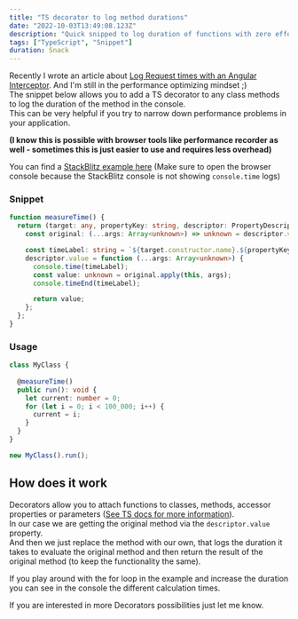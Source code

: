```yaml
---
title: "TS decorator to log method durations"
date: "2022-10-03T13:49:08.123Z"
description: "Quick snipped to log duration of functions with zero effort"
tags: ["TypeScript", "Snippet"]
duration: Snack
---
```


Recently I wrote an article about [Log Request times with an Angular Interceptor](/angular-trace-request-time). And I'm 
still in the performance optimizing mindset ;)  
The snippet below allows you to add a TS decorator to any class methods to log the duration of the method in the console.  
This can be very helpful if you try to narrow down performance problems in your application.

**(I know this is possible with browser tools like performance recorder as well - sometimes this is just easier to use and requires less overhead)**

You can find a [StackBlitz example here](https://stackblitz.com/edit/typescript-5ra22l?file=index.ts) (Make sure to open the 
browser console because the StackBlitz console is not showing `console.time` logs)

### Snippet
```typescript
function measureTime() {
  return (target: any, propertyKey: string, descriptor: PropertyDescriptor) => {
    const original: (...args: Array<unknown>) => unknown = descriptor.value;

    const timeLabel: string = `${target.constructor.name}.${propertyKey}`;
    descriptor.value = function (...args: Array<unknown>) {
      console.time(timeLabel);
      const value: unknown = original.apply(this, args);
      console.timeEnd(timeLabel);

      return value;
    };
  };
}
```

### Usage
```typescript
class MyClass {
  
  @measureTime()
  public run(): void {
    let current: number = 0;
    for (let i = 0; i < 100_000; i++) {
      current = i;
    }
  }
}

new MyClass().run();
```

## How does it work
Decorators allow you to attach functions to classes, methods, accessor properties or parameters 
([See TS docs for more information](https://www.typescriptlang.org/docs/handbook/decorators.html)).  
In our case we are getting the original method via the `descriptor.value` property.  
And then we just replace the method with our own, that logs the duration it takes to evaluate the original method and then return 
the result of the original method (to keep the functionality the same).

If you play around with the for loop in the example and increase the duration you can see in the console the different 
calculation times.

If you are interested in more Decorators possibilities just let me know.

